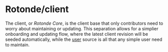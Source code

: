 # Rotonde/client

The client, or *Rotonde Core*, is the client base that only contributors need to worry about maintaining or updating. This separation allows for a simplier onboarding and updating flow, where the latest client revision will be seeded automatically, while the [user](https://github.com/Rotonde/user) source is all that any simple user need to maintain.